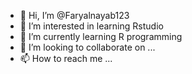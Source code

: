 - 👋 Hi, I’m @Faryalnayab123
- 👀 I’m interested in learning Rstudio
- 🌱 I’m currently learning R programming
- 💞️ I’m looking to collaborate on ...
- 📫 How to reach me ...

<!---
Faryalnayab123/Faryalnayab123 is a ✨ special ✨ repository because its `README.md` (this file) appears on your GitHub profile.
You can click the Preview link to take a look at your changes.
--->
